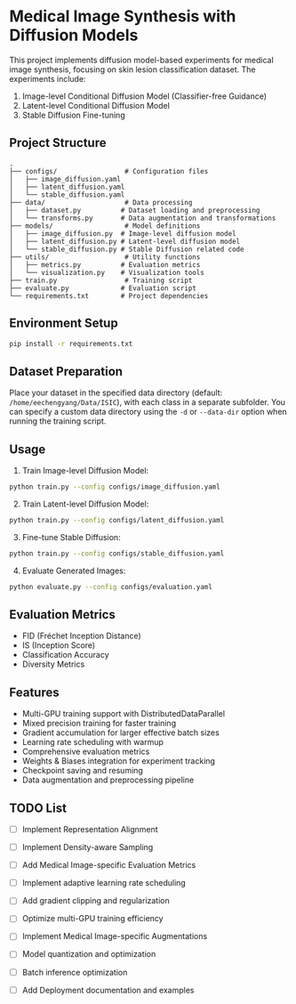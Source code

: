 # Medical Image Synthesis with Diffusion Models

This project implements diffusion model-based experiments for medical image synthesis, focusing on skin lesion classification dataset. The experiments include:

1. Image-level Conditional Diffusion Model (Classifier-free Guidance)
2. Latent-level Conditional Diffusion Model
3. Stable Diffusion Fine-tuning

## Project Structure

```
.
├── configs/                 # Configuration files
│   ├── image_diffusion.yaml
│   ├── latent_diffusion.yaml
│   └── stable_diffusion.yaml
├── data/                    # Data processing
│   ├── dataset.py          # Dataset loading and preprocessing
│   └── transforms.py       # Data augmentation and transformations
├── models/                  # Model definitions
│   ├── image_diffusion.py  # Image-level diffusion model
│   ├── latent_diffusion.py # Latent-level diffusion model
│   └── stable_diffusion.py # Stable Diffusion related code
├── utils/                   # Utility functions
│   ├── metrics.py          # Evaluation metrics
│   └── visualization.py    # Visualization tools
├── train.py                 # Training script
├── evaluate.py             # Evaluation script
└── requirements.txt        # Project dependencies
```

## Environment Setup

```bash
pip install -r requirements.txt
```

## Dataset Preparation

Place your dataset in the specified data directory (default: `/home/eechengyang/Data/ISIC`), with each class in a separate subfolder. You can specify a custom data directory using the `-d` or `--data-dir` option when running the training script.

## Usage

1. Train Image-level Diffusion Model:
```bash
python train.py --config configs/image_diffusion.yaml
```

2. Train Latent-level Diffusion Model:
```bash
python train.py --config configs/latent_diffusion.yaml
```

3. Fine-tune Stable Diffusion:
```bash
python train.py --config configs/stable_diffusion.yaml
```

4. Evaluate Generated Images:
```bash
python evaluate.py --config configs/evaluation.yaml
```

## Evaluation Metrics

- FID (Fréchet Inception Distance)
- IS (Inception Score)
- Classification Accuracy
- Diversity Metrics

## Features

- Multi-GPU training support with DistributedDataParallel
- Mixed precision training for faster training
- Gradient accumulation for larger effective batch sizes
- Learning rate scheduling with warmup
- Comprehensive evaluation metrics
- Weights & Biases integration for experiment tracking
- Checkpoint saving and resuming
- Data augmentation and preprocessing pipeline

## TODO List

- [ ] Implement Representation Alignment
- [ ] Implement Density-aware Sampling
- [ ] Add Medical Image-specific Evaluation Metrics
- [ ] Implement adaptive learning rate scheduling
- [ ] Add gradient clipping and regularization
- [ ] Optimize multi-GPU training efficiency
- [ ] Implement Medical Image-specific Augmentations
- [ ] Model quantization and optimization
- [ ] Batch inference optimization
- [ ] Add Deployment documentation and examples

